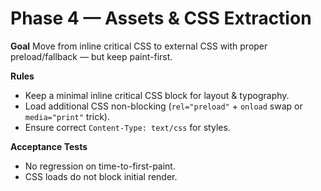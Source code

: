 # Phase 4 — Assets & CSS Extraction

**Goal**
Move from inline critical CSS to external CSS with proper preload/fallback — but keep paint-first.

**Rules**
- Keep a minimal inline critical CSS block for layout & typography.
- Load additional CSS non-blocking (`rel="preload"` + `onload` swap or `media="print"` trick).
- Ensure correct `Content-Type: text/css` for styles.

**Acceptance Tests**
- No regression on time-to-first-paint.
- CSS loads do not block initial render.
